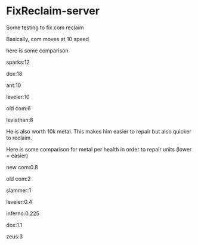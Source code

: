 # FixReclaim-server
Some testing to fix com reclaim

Basically, com moves at 10 speed

here is some comparison

sparks:12

dox:18

ant:10

leveler:10

old com:6

leviathan:8

He is also worth 10k metal. This makes him easier to repair but also quicker to reclaim.

Here is some comparison for metal per health in order to repair units (lower = easier)

new com:0.8

old com:2

slammer:1

leveler:0.4

inferno:0.225

dox:1.1

zeus:3
